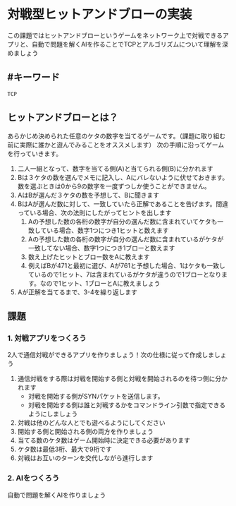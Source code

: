 # 対戦型ヒットアンドブローの実装
この課題ではヒットアンドブローというゲームをネットワーク上で対戦できるアプリと、自動で問題を解くAIを作ることでTCPとアルゴリズムについて理解を深めましょう

## #キーワード
```
TCP 
```

## ヒットアンドブローとは？
あらかじめ決められた任意のケタの数字を当てるゲームです。（課題に取り組む前に実際に誰かと遊んでみることをオススメします）
次の手順に沿ってゲームを行っていきます。

1. 二人一組となって、数字を当てる側(A)と当てられる側(B)に分かれます
2. Bは３ケタの数を選んでメモに記入し、Aにバレないように伏せておきます。 数を選ぶときは0から9の数字を一度ずつしか使うことができません。
3. AはBが選んだ３ケタの数を予想して、Bに聞きます
4. BはAが選んだ数に対して、一致していたら正解であることを告げます。間違っている場合、次の法則にしたがってヒントを出します
   1. Aの予想した数の各桁の数字が自分の選んだ数に含まれていてケタも一致している場合、数字1つにつき1ヒットと数えます
   2. Aの予想した数の各桁の数字が自分の選んだ数に含まれているがケタが一致してない場合、数字1つにつき1ブローと数えます
   3. 数え上げたヒットとブロー数をAに教えます
   4. 例えばBが471と最初に選び、Aが761と予想した場合、1はケタも一致しているので1ヒット、7は含まれているがケタが違うので1ブローとなります。なので1ヒット、1ブローとAに教えましょう
5. Aが正解を当てるまで、3-4を繰り返します

## 課題
### 1. 対戦アプリをつくろう
2人で通信対戦ができるアプリを作りましょう！次の仕様に従って作成しましょう

1. 通信対戦をする際は対戦を開始する側と対戦を開始されるのを待つ側に分かれます
   - 対戦を開始する側がSYNパケットを送信します。
   - 対戦を開始する側は誰と対戦するかをコマンドライン引数で指定できるようにしましょう
2. 対戦は他のどんな人とでも遊べるようにしてください
3. 開始する側と開始される側の両方を作りましょう
4. 当てる数のケタ数はゲーム開始時に決定できる必要があります
5. ケタ数は最低3桁、最大で9桁です
6. 対戦はお互いのターンを交代しながら進行します

### 2. AIをつくろう
自動で問題を解くAIを作りましょう